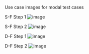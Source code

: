 Use case images for modal test cases

S-F Step 1 
![image](https://user-images.githubusercontent.com/73354907/142693363-b14c3963-2582-4baa-8626-1c457c3dfe08.png)

S-F Step 2 
![image](https://user-images.githubusercontent.com/73354907/142691094-d11d0eb2-3670-4acb-a847-642c8ed3f12c.png)

D-F Step 1
![image](https://user-images.githubusercontent.com/73354907/142691259-6d537a26-5777-41ed-bbee-b1ff1be9d310.png)

D-F Step 2 
![image](https://user-images.githubusercontent.com/73354907/142691289-27fe2c12-d3dc-4142-b948-beaf7e1cd1c8.png)



